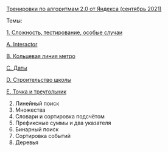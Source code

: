 <a href="https://yandex.ru/yaintern/algorithm-training#schedule">Тренировки по алгоритмам 2.0 от Яндекса (сентябрь 2021)</a>


Темы:

<a href="https://github.com/GareevaTanya/yandex-algorithm-training-2/tree/main/Ex1">1. Сложность, тестирование, особые случаи </a>

<a href="https://github.com/GareevaTanya/yandex-algorithm-training-2/tree/main/Ex1/A">A. Interactor </a>

<a href="https://github.com/GareevaTanya/yandex-algorithm-training-2/tree/main/Ex1/B">B. Кольцевая линия метро</a>
  
<a href="https://github.com/GareevaTanya/yandex-algorithm-training-2/tree/main/Ex1/C">C. Даты</a>
  
<a href="https://github.com/GareevaTanya/yandex-algorithm-training-2/tree/main/Ex1/D">D. Строительство школы</a>
  
<a href="https://github.com/GareevaTanya/yandex-algorithm-training-2/tree/main/Ex1/E">E. Точка и треугольник</a>

2. Линейный поиск
4. Множества
5. Словари и сортировка подсчётом
6. Префиксные суммы и два указателя
7. Бинарный поиск
8. Сортировка событий
9. Деревья
